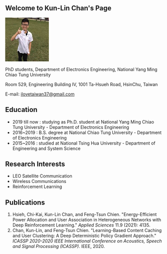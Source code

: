 ## Welcome to Kun-Lin Chan's Page

![image](https://github.com/james567404/james567404.github.io/blob/main/Face.jpg)

PhD students, Department of Electronics Engineering,
National Yang Ming Chiao Tung University 

Room 529, Engineering Building IV, 
1001 Ta-Hsueh Road, HsinChu, Taiwan 


E-mail: ilovetaiwan37@gmail.com 

## Education
                                
*	2019 till now : studying as Ph.D. student at National Yang Ming Chiao Tung University - Department of Electronics Engineering
*	2016~2019 : B.S. degree at National Chiao Tung University - Department of Electronics Engineering
*	2015~2016 : studied at National Tsing Hua University - Department of Engineering and System Science


## Research Interests

* LEO Satellite Communication
* Wireless Communications
* Reinforcement Learning


## Publications

1. Hsieh, Chi-Kai, Kun-Lin Chan, and Feng-Tsun Chien. "Energy-Efficient Power Allocation and User Association in Heterogeneous Networks with Deep Reinforcement Learning." <i>Applied Sciences</i> 11.9 (2021): 4135. 
2. Chan, Kun-Lin, and Feng-Tsun Chien. "Learning-Based Content Caching and User Clustering: A Deep Deterministic Policy Gradient Approach." <i>ICASSP 2020-2020 IEEE International Conference on Acoustics, Speech and Signal Processing (ICASSP)</i>. IEEE, 2020.
